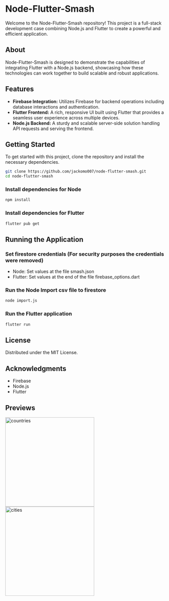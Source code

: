 # Node-Flutter-Smash

Welcome to the Node-Flutter-Smash repository! This project is a full-stack development case combining Node.js and Flutter to create a powerful and efficient application.

## About

Node-Flutter-Smash is designed to demonstrate the capabilities of integrating Flutter with a Node.js backend, showcasing how these technologies can work together to build scalable and robust applications.

## Features

- **Firebase Integration:** Utilizes Firebase for backend operations including database interactions and authentication.
- **Flutter Frontend:** A rich, responsive UI built using Flutter that provides a seamless user experience across multiple devices.
- **Node.js Backend:** A sturdy and scalable server-side solution handling API requests and serving the frontend.

## Getting Started

To get started with this project, clone the repository and install the necessary dependencies.

```bash
git clone https://github.com/jackomo007/node-flutter-smash.git
cd node-flutter-smash
```

### Install dependencies for Node
```bash
npm install
```

### Install dependencies for Flutter
```bash
flutter pub get
```

## Running the Application
### Set firestore credentials (For security purposes the credentials were removed)
- Node: Set values at the file smash.json
- Flutter: Set values at the end of the file firebase_options.dart

### Run the Node Import csv file to firestore
```bash
node import.js
```
### Run the Flutter application
```bash
flutter run
```

## License
Distributed under the MIT License.

## Acknowledgments
- Firebase
- Node.js
- Flutter

## Previews
 <img alt="countries"
    src="https://res.cloudinary.com/dvm6sgg1h/image/upload/v1713965437/i2c84djvt5p3gks0oazt.png" width="280px"/>
 <img alt="cities"
    src="https://res.cloudinary.com/dvm6sgg1h/image/upload/v1713965438/fbhi5czpnky8pfqhecpo.png" width="280px"/>
